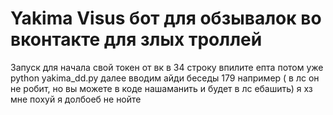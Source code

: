 # Yakima Visus бот для обзывалок во вконтакте для злых троллей
Запуск
для начала свой токен от вк в 34 строку впилите епта потом уже 
python yakima_dd.py 
далее вводим айди беседы 179 например ( в лс он не робит, но вы можете в коде нашаманить и будет в лс ебашить) 
я хз мне похуй я долбоеб не нойте
